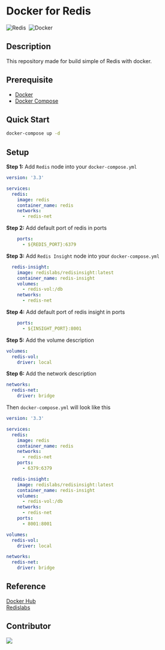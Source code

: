 # Docker for Redis
<img alt="Redis" src="https://img.shields.io/badge/Redis-DC382D?&style=flat&logo=redis&logoColor=FFFFFF">&nbsp;
<img alt="Docker" src="https://img.shields.io/badge/Docker-2496ED?&style=flat&logo=docker&logoColor=ffffff">&nbsp;

## Description
This repository made for build simple of Redis with docker.

## Prerequisite
* [Docker](https://docs.docker.com/engine/install/ubuntu/)
* [Docker Compose](https://docs.docker.com/compose/install/)

## Quick Start
```bash
docker-compose up -d
```

## Setup
**Step 1:** Add `Redis` node into your `docker-compose.yml`
```yaml
version: '3.3'

services:
  redis:
    image: redis
    container_name: redis
    networks:
      - redis-net
```
**Step 2:** Add default port of redis in ports
```yaml
    ports:
      - ${REDIS_PORT}:6379
```
**Step 3:** Add `Redis Insight` node into your `docker-compose.yml`
```yaml
  redis-insight:
    image: redislabs/redisinsight:latest
    container_name: redis-insight
    volumes:
      - redis-vol:/db
    networks:
      - redis-net
```
**Step 4:** Add default port of redis insight in ports
```yaml
    ports:
      - ${INSIGHT_PORT}:8001
```
**Step 5:** Add the volume description
```yaml
volumes:
  redis-vol:
    driver: local
```
**Step 6:** Add the network description
```yaml
networks:
  redis-net:
    driver: bridge
```

Then `docker-compose.yml` will look like this
```yaml
version: '3.3'

services:
  redis:
    image: redis
    container_name: redis
    networks:
      - redis-net
    ports:
      - 6379:6379

  redis-insight:
    image: redislabs/redisinsight:latest
    container_name: redis-insight
    volumes:
      - redis-vol:/db
    networks:
      - redis-net
    ports:
      - 8001:8001

volumes:
  redis-vol:
    driver: local

networks:
  redis-net:
    driver: bridge
```

## Reference
[Docker Hub](https://hub.docker.com/_/redis)<br>
[Redislabs](https://docs.redislabs.com/latest/ri/installing/install-docker/)

## Contributor
<a href="https://github.com/Harin3Bone"><img src="https://img.shields.io/badge/Harin3Bone-181717?style=flat&logo=github&logoColor=ffffff"></a>
